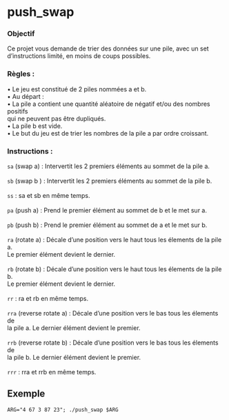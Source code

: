 # push_swap

### Objectif
Ce projet vous demande de trier des données sur une pile, avec un set d’instructions limité, en moins de coups possibles.

### Règles :
• Le jeu est constitué de 2 piles nommées a et b.\
• Au départ :\
• La pile a contient une quantité aléatoire de négatif et/ou des nombres positifs\
qui ne peuvent pas être dupliqués.\
• La pile b est vide.\
• Le but du jeu est de trier les nombres de la pile a par ordre croissant.



### Instructions :
`sa` (swap a) : Intervertit les 2 premiers éléments au sommet de la pile a.\
\
`sb` (swap b ) : Intervertit les 2 premiers éléments au sommet de la pile b.\
\
`ss` : sa et sb en même temps.\
\
`pa` (push a) : Prend le premier élément au sommet de b et le met sur a.\
\
`pb` (push b) : Prend le premier élément au sommet de a et le met sur b.\
\
`ra` (rotate a) : Décale d’une position vers le haut tous les élements de la pile a.\
Le premier élément devient le dernier.\
\
`rb` (rotate b) : Décale d’une position vers le haut tous les élements de la pile b.\
Le premier élément devient le dernier.\
\
`rr` : ra et rb en même temps.\
\
`rra` (reverse rotate a) : Décale d’une position vers le bas tous les élements de\
la pile a. Le dernier élément devient le premier.\
\
`rrb` (reverse rotate b) : Décale d’une position vers le bas tous les élements de\
la pile b. Le dernier élément devient le premier.\
\
`rrr` : rra et rrb en même temps.

## Exemple

```shell
ARG="4 67 3 87 23"; ./push_swap $ARG
```
